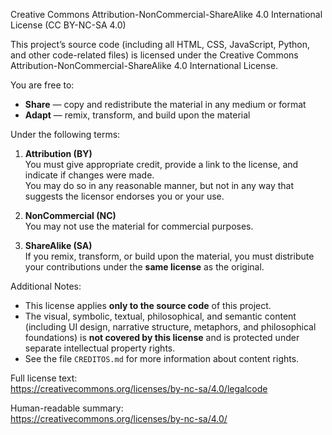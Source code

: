 Creative Commons Attribution-NonCommercial-ShareAlike 4.0 International License (CC BY-NC-SA 4.0)

This project’s source code (including all HTML, CSS, JavaScript, Python, and other code-related files) is licensed under the Creative Commons Attribution-NonCommercial-ShareAlike 4.0 International License.

You are free to:

- **Share** — copy and redistribute the material in any medium or format
- **Adapt** — remix, transform, and build upon the material

Under the following terms:

1. **Attribution (BY)**  
   You must give appropriate credit, provide a link to the license, and indicate if changes were made.  
   You may do so in any reasonable manner, but not in any way that suggests the licensor endorses you or your use.

2. **NonCommercial (NC)**  
   You may not use the material for commercial purposes.

3. **ShareAlike (SA)**  
   If you remix, transform, or build upon the material, you must distribute your contributions under the **same license** as the original.

Additional Notes:

- This license applies **only to the source code** of this project.
- The visual, symbolic, textual, philosophical, and semantic content (including UI design, narrative structure, metaphors, and philosophical foundations) is **not covered by this license** and is protected under separate intellectual property rights.
- See the file `CREDITOS.md` for more information about content rights.

Full license text:  
https://creativecommons.org/licenses/by-nc-sa/4.0/legalcode

Human-readable summary:  
https://creativecommons.org/licenses/by-nc-sa/4.0/